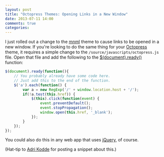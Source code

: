 ```yaml
---
layout: post
title: "Octopress Themes: Opening Links in a New Window"
date: 2013-07-11 14:00
comments: true
categories: 
---
```

I just rolled out a change to the [mnml](https://github.com/ioveracker/mnml) theme to cause links to be opened in a new window.  If you're looking to do the same thing for your [Octopress](http://octopress.org) theme, it requires a simple change to the `/source/javascripts/octopress.js` file.  Open that file and add the following to the [$(document).ready()](http://learn.jquery.com/using-jquery-core/document-ready/) function:

``` javascript
$(document).ready(function(){
    // You probably already have some code here.
    // Just add this to the end of the function.
    $('a').each(function() {
        var a = new RegExp('/' + window.location.host + '/');
        if(!a.test(this.href)) {
            $(this).click(function(event) {
                event.preventDefault();
                event.stopPropagation();
                window.open(this.href, '_blank');
            });
        }
    });
});
```
You could also do this in any web app that uses [jQuery](http://jquery.com), of course.

(Hat-tip to [Adri Kodde](http://www.adrikodde.nl/blog/2012/octopress-links-new-window/) for posting a snippet about this.)